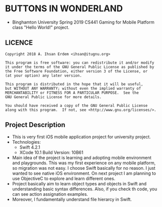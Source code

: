 # BUTTONS IN WONDERLAND
- Binghamton University Spring 2019 CS441 Gaming for Mobile Platform class "Hello World!" project.

## LICENCE

```
Copyright 2018 A. Ihsan Erdem <ihsan@itugnu.org>

This program is free software: you can redistribute it and/or modify
it under the terms of the GNU General Public License as published by
the Free Software Foundation, either version 3 of the License, or
(at your option) any later version.

This program is distributed in the hope that it will be useful,
but WITHOUT ANY WARRANTY; without even the implied warranty of
MERCHANTABILITY or FITNESS FOR A PARTICULAR PURPOSE.  See the
GNU General Public License for more details.

You should have received a copy of the GNU General Public License
along with this program.  If not, see <http://www.gnu.org/licenses/>.
```

## Project Description

- This is very first iOS mobile application project for university project.
- Technologies: 
	- Swift 4.2.1
	- XCode 10.1 Build Version: 10B61
- Main idea of the project is learning and adopting mobile environment and playgrounds. This was my first experience on any mobile platform, so migration was not easy. I choose Swift basically for no reason. I just wanted to see native iOS environment. On next project I am planning to use ObjectiveC to explore and learn different ones. 
- Project basically aim to learn object types and objects in Swift and understanding basic syntax differences. Also, if you check th code, you can see action assignation examples. 
- Moreover, I fundamentally understand file hierarcy in Swift. 
